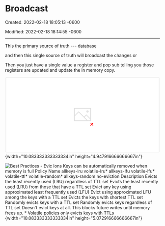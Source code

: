 # Broadcast 

Created: 2022-02-18 18:05:13 -0600

Modified: 2022-02-18 18:14:55 -0600

---

This the primary source of truth --- database



and then this single source of truth will broadcast the changes or



Then you just have a single value a register and pop sub telling you those registers are updated and update the in memory copy.

![Client Side Caching - Broadcast Mode Invalidate FOO SET FOO BAR ](../../media/Memeory-Cache-Broadcast-image1.png){width="10.083333333333334in" height="4.947916666666667in"}



![Best Practices - Evic Ions Keys can be automatically removed when memory is full Policy Name allkeys-lru volatile-Iru* allkeys-lfu volatile-lfu* volatile-ttl* volatile-random* allkeys-random no-eviction Description Evicts the least recently used (LRU) regardless of TTL set Evicts the least recently used (LRU) from those that have a TTL set Evict any key using approximated least frequently used (LFU) Evict using approximated LFU among the keys with a TTL set Evicts the keys with shortest TTL set Randomly evicts keys with a TTL set Randomly evicts keys regardless of TTL set Doesn't evict keys at all. This blocks future writes until memory frees up. * Volatile policies only evicts keys with TTLs ](../../media/Memeory-Cache-Broadcast-image2.png){width="10.083333333333334in" height="5.072916666666667in"}


